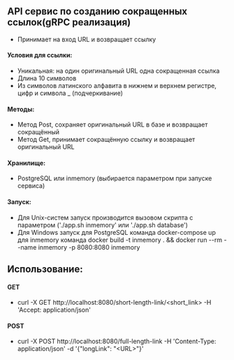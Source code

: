 ## API сервис по созданию сокращенных ссылок(gRPC реализация)

- Принимает на вход URL и возвращает ссылку

#### Условия для ссылки:

- Уникальная: на один оригинальный URL одна сокращенная ссылка
- Длина 10 символов
- Из символов латинского алфавита в нижнем и верхнем регистре, цифр и символа \_ (подчеркивание)

#### Методы:

- Метод Post, сохраняет оригинальный URL в базе и возвращает сокращённый
- Метод Get, принимает сокращённую ссылку и возвращает оригинальный URL

#### Хранилище:

- PostgreSQL или inmemory (выбирается параметром при запуске сервиса)

#### Запуск:

- Для Unix-систем запуск производится вызовом скрипта с параметром
  ('./app.sh inmemory' или './app.sh database')
- Для Windows запуск для PostgreSQL команда docker-compose up
  для inmemory команда docker build -t inmemory . && docker run --rm --name inmemory -p 8080:8080 inmemory

## Использование:

#### GET

- curl -X GET http://localhost:8080/short-length-link/<short_link>
  -H 'Accept: application/json'

#### POST

- curl -X POST http://localhost:8080/full-length-link
  -H 'Content-Type: application/json'
  -d '{"longLink": "\<URL\>"}'
